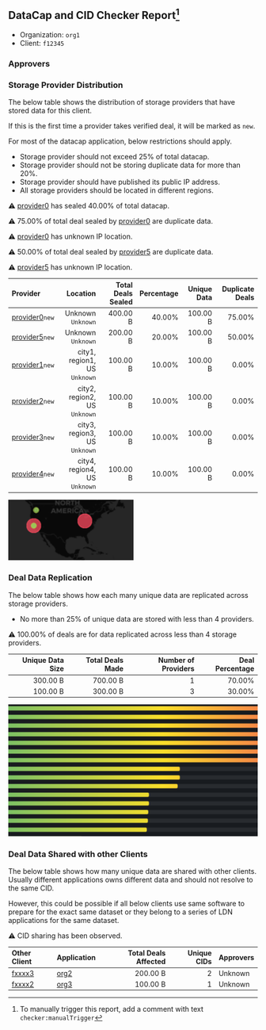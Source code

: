 ## DataCap and CID Checker Report[^1]
 - Organization: `org1`
 - Client: `f12345`
### Approvers


### Storage Provider Distribution
The below table shows the distribution of storage providers that have stored data for this client.

If this is the first time a provider takes verified deal, it will be marked as `new`.

For most of the datacap application, below restrictions should apply.
 - Storage provider should not exceed 25% of total datacap.
 - Storage provider should not be storing duplicate data for more than 20%.
 - Storage provider should have published its public IP address.
 - All storage providers should be located in different regions.

⚠️ [provider0](https://filfox.info/en/address/provider0) has sealed 40.00% of total datacap.

⚠️ 75.00% of total deal sealed by [provider0](https://filfox.info/en/address/provider0) are duplicate data.

⚠️ [provider0](https://filfox.info/en/address/provider0) has unknown IP location.

⚠️ 50.00% of total deal sealed by [provider5](https://filfox.info/en/address/provider5) are duplicate data.

⚠️ [provider5](https://filfox.info/en/address/provider5) has unknown IP location.

| Provider                                                    |                         Location | Total Deals Sealed | Percentage | Unique Data | Duplicate Deals |
| :---------------------------------------------------------- | -------------------------------: | -----------------: | ---------: | ----------: | --------------: |
| [provider0](https://filfox.info/en/address/provider0)`new`  |            Unknown<br/>`Unknown` |           400.00 B |     40.00% |    100.00 B |          75.00% |
| [provider5](https://filfox.info/en/address/provider5)`new`  |            Unknown<br/>`Unknown` |           200.00 B |     20.00% |    100.00 B |          50.00% |
| [provider1](https://filfox.info/en/address/provider1)`new`  | city1, region1, US<br/>`Unknown` |           100.00 B |     10.00% |    100.00 B |           0.00% |
| [provider2](https://filfox.info/en/address/provider2)`new`  | city2, region2, US<br/>`Unknown` |           100.00 B |     10.00% |    100.00 B |           0.00% |
| [provider3](https://filfox.info/en/address/provider3)`new`  | city3, region3, US<br/>`Unknown` |           100.00 B |     10.00% |    100.00 B |           0.00% |
| [provider4](https://filfox.info/en/address/provider4)`new`  | city4, region4, US<br/>`Unknown` |           100.00 B |     10.00% |    100.00 B |           0.00% |

![Provider Distribution](./provider.png)
### Deal Data Replication
The below table shows how each many unique data are replicated across storage providers.
- No more than 25% of unique data are stored with less than 4 providers.

⚠️ 100.00% of deals are for data replicated across less than 4 storage providers.

| Unique Data Size | Total Deals Made | Number of Providers | Deal Percentage |
| ---------------: | ---------------: | ------------------: | --------------: |
|         300.00 B |         700.00 B |                   1 |          70.00% |
|         100.00 B |         300.00 B |                   3 |          30.00% |

![Replication Distribution](./replica.png)
### Deal Data Shared with other Clients
The below table shows how many unique data are shared with other clients.
Usually different applications owns different data and should not resolve to the same CID.

However, this could be possible if all below clients use same software to prepare for the exact same dataset or they belong to a series of LDN applications for the same dataset.

⚠️ CID sharing has been observed.

| Other Client                                    | Application  | Total Deals Affected | Unique CIDs | Approvers |
| :---------------------------------------------- | :----------- | -------------------: | ----------: | :-------- |
| [fxxxx3](https://filfox.info/en/address/fxxxx3) | [org2](url2) |             200.00 B |           2 | Unknown   |
| [fxxxx2](https://filfox.info/en/address/fxxxx2) | [org3](url3) |             100.00 B |           1 | Unknown   |

[^1]: To manually trigger this report, add a comment with text `checker:manualTrigger`
